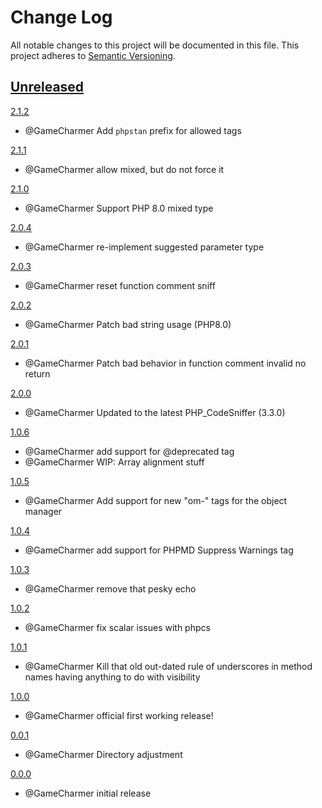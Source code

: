 
# Change Log
All notable changes to this project will be documented in this file.
This project adheres to [Semantic Versioning](http://semver.org/).


## [Unreleased](https://github.com/GameCharmer/CodeSnifferContrib)

 

[2.1.2](https://github.com/GameCharmer/CodeSnifferContrib/releases/tag/2.1.2)
- @GameCharmer Add `phpstan` prefix for allowed tags



[2.1.1](https://github.com/GameCharmer/CodeSnifferContrib/releases/tag/2.1.1)
- @GameCharmer allow mixed, but do not force it



[2.1.0](https://github.com/GameCharmer/CodeSnifferContrib/releases/tag/2.1.0)
- @GameCharmer Support PHP 8.0 mixed type



[2.0.4](https://github.com/GameCharmer/CodeSnifferContrib/releases/tag/2.0.4)
- @GameCharmer re-implement suggested parameter type



[2.0.3](https://github.com/GameCharmer/CodeSnifferContrib/releases/tag/2.0.3)
- @GameCharmer reset function comment sniff



[2.0.2](https://github.com/GameCharmer/CodeSnifferContrib/releases/tag/2.0.2)
- @GameCharmer Patch bad string usage (PHP8.0)



[2.0.1](https://github.com/GameCharmer/CodeSnifferContrib/releases/tag/2.0.1)
- @GameCharmer Patch bad behavior in function comment invalid no return


[2.0.0](https://github.com/GameCharmer/CodeSnifferContrib/releases/tag/2.0.0)
- @GameCharmer Updated to the latest PHP_CodeSniffer (3.3.0)



[1.0.6](https://github.com/GameCharmer/CodeSnifferContrib/releases/tag/1.0.6)
- @GameCharmer add support for @deprecated tag
- @GameCharmer WIP: Array alignment stuff


[1.0.5](https://github.com/GameCharmer/CodeSnifferContrib/releases/tag/1.0.5)
- @GameCharmer Add support for new "om-" tags for the object manager


[1.0.4](https://github.com/GameCharmer/CodeSnifferContrib/releases/tag/1.0.4)
- @GameCharmer add support for PHPMD Suppress Warnings tag 


[1.0.3](https://github.com/GameCharmer/CodeSnifferContrib/releases/tag/1.0.3)
- @GameCharmer remove that pesky echo


[1.0.2](https://github.com/GameCharmer/CodeSnifferContrib/releases/tag/1.0.2)
- @GameCharmer fix scalar issues with phpcs


[1.0.1](https://github.com/GameCharmer/CodeSnifferContrib/releases/tag/1.0.1)
- @GameCharmer Kill that old out-dated rule of underscores in method names having anything to do with visibility


[1.0.0](https://github.com/GameCharmer/CodeSnifferContrib/releases/tag/1.0.0)
- @GameCharmer official first working release!


[0.0.1](https://github.com/GameCharmer/CodeSnifferContrib/releases/tag/0.0.1)
- @GameCharmer Directory adjustment

 
[0.0.0](https://github.com/GameCharmer/CodeSnifferContrib/releases/tag/0.0.0)
- @GameCharmer initial release
